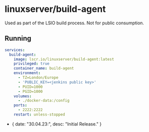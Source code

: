 <!-- DO NOT EDIT THIS FILE MANUALLY  -->
<!-- Please read the https://github.com/linuxserver/docker-build-agent/blob/master/.github/CONTRIBUTING.md -->

# linuxserver/build-agent

Used as part of the LSIO build process. Not for public consumption.

## Running

```yml
services:
  build-agent:
    image: lscr.io/linuxserver/build-agent:latest
    privileged: true
    container_name: build-agent
    environment:
      - TZ=London/Europe
      - 'PUBLIC_KEY=<jenkins public key>'
      - PUID=1000
      - PGID=1000
    volumes:
      - ./docker-data:/config
    ports:
      - 2222:2222
    restart: unless-stopped
```

- { date: "30.04.23:", desc: "Initial Release." }
